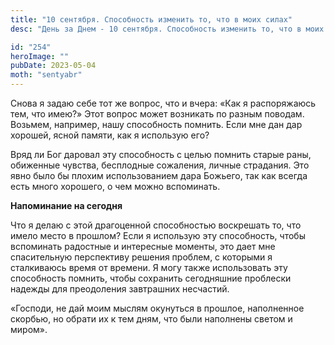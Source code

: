 ```yaml
---
title: "10 сентября. Способность изменить то, что в моих силах"
desc: "День за Днем - 10 сентября. Способность изменить то, что в моих силах"

id: "254"
heroImage: ""
pubDate: 2023-05-04
moth: "sentyabr"
---
```


Снова я задаю себе тот же вопрос, что и вчера: «Как я распоряжаюсь тем, что
имею?» Этот вопрос может возникать по разным поводам. Возьмем, например, нашу
способность помнить. Если мне дан дар хорошей, ясной памяти, как я использую
его?

Вряд ли Бог даровал эту способность с целью помнить старые раны, обиженные
чувства, бесплодные сожаления, личные страдания. Это явно было бы плохим
использованием дара Божьего, так как всегда есть много хорошего, о чем можно
вспоминать.

**Напоминание на сегодня**

Что я делаю с этой драгоценной способностью воскрешать то, что имело место в
прошлом? Если я использую эту способность, чтобы вспоминать радостные и
интересные моменты, это дает мне спасительную перспективу решения проблем, с
которыми я сталкиваюсь время от времени. Я могу также использовать эту
способность помнить, чтобы сохранить сегодняшние проблески надежды для
преодоления завтрашних несчастий.

«Господи, не дай моим мыслям окунуться в прошлое, наполненное скорбью, но
обрати их к тем дням, что были наполнены светом и миром».
